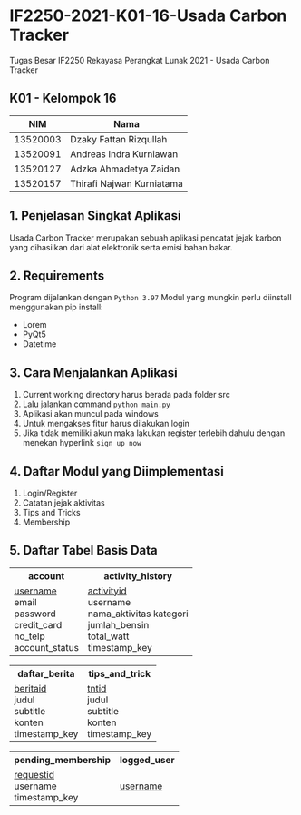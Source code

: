 # IF2250-2021-K01-16-Usada Carbon Tracker

Tugas Besar IF2250 Rekayasa Perangkat Lunak 2021 - Usada Carbon Tracker

## K01 - Kelompok 16
| NIM      | Nama                      |
| ---      | ----                      |
| 13520003 | Dzaky Fattan Rizqullah    |
| 13520091 | Andreas Indra Kurniawan   |
| 13520127 | Adzka Ahmadetya Zaidan    |
| 13520157 | Thirafi Najwan Kurniatama |


## 1. Penjelasan Singkat Aplikasi
Usada Carbon Tracker merupakan sebuah aplikasi pencatat jejak karbon yang dihasilkan dari alat elektronik serta emisi bahan bakar. 
## 2. Requirements
Program dijalankan dengan ```Python 3.97```
Modul yang mungkin perlu diinstall menggunakan pip install:
- Lorem
- PyQt5
- Datetime
## 3. Cara Menjalankan Aplikasi
1. Current working directory harus berada pada folder src
2. Lalu jalankan command ```python main.py```
3. Aplikasi akan muncul pada windows
4. Untuk mengakses fitur harus dilakukan login
5. Jika tidak memiliki akun maka lakukan register terlebih dahulu dengan menekan hyperlink ```sign up now```
## 4. Daftar Modul yang Diimplementasi
1. Login/Register
2. Catatan jejak aktivitas
3. Tips and Tricks
4. Membership
## 5. Daftar Tabel Basis Data

<table>
<tr><th>account</th><th>activity_history</th></tr>
<tr>
<td>
<ins>username</ins><br>
email<br>
password<br> 
credit_card<br>
no_telp<br>
account_status
</td>
<td>
<ins>activityid</ins><br>
username<br>
nama_aktivitas
kategori<br>
jumlah_bensin<br>
total_watt<br>
timestamp_key
</td>
</tr>
</table>

<table>
<tr><th>daftar_berita</th><th>tips_and_trick</th></tr>
<tr>
<td>
<ins>beritaid</ins><br>
judul<br>
subtitle<br>
konten<br>
timestamp_key
</td>
<td>
<ins>tntid</ins><br>
judul<br>
subtitle<br>
konten<br>
timestamp_key
</td>
</tr>
</table>

<table>
<tr><th>pending_membership</th><th>logged_user</th></tr>
<tr>
<td>
<ins>requestid</ins><br>
username<br>
timestamp_key
</td>
<td>
<ins>username</ins>
</td>
</tr>
</table>